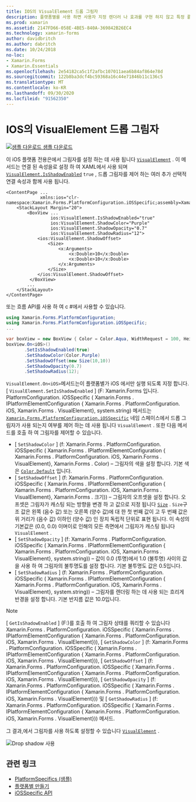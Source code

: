 ```yaml
---
title: IOS의 VisualElement 드롭 그림자
description: 플랫폼별를 사용 하면 사용자 지정 렌더러 나 효과를 구현 하지 않고 특정 플랫폼 에서만 사용할 수 있는 기능을 사용할 수 있습니다. 이 문서에서는 VisualElement에서 그림자를 사용 하도록 설정 하는 iOS 플랫폼별를 사용 하는 방법을 설명 합니다.
ms.prod: xamarin
ms.assetid: 2147FD66-058E-4BE5-840A-369842B26EC4
ms.technology: xamarin-forms
author: davidbritch
ms.author: dabritch
ms.date: 10/24/2018
no-loc:
- Xamarin.Forms
- Xamarin.Essentials
ms.openlocfilehash: 2e54182ca5c1f2afbc107011aea6b84af864e78d
ms.sourcegitcommit: 122b8ba3dcf4bc59368a16c44e71846b11c136c5
ms.translationtype: MT
ms.contentlocale: ko-KR
ms.lasthandoff: 09/30/2020
ms.locfileid: "91562350"
---
```

# <a name="visualelement-drop-shadows-on-ios"></a>IOS의 VisualElement 드롭 그림자

[![샘플 다운로드](~/media/shared/download.png) 샘플 다운로드](https://docs.microsoft.com/samples/xamarin/xamarin-forms-samples/userinterface-platformspecifics)

이 iOS 플랫폼 전용은에서 그림자를 설정 하는 데 사용 됩니다 [`VisualElement`](xref:Xamarin.Forms.VisualElement) . 이 메서드는 연결 된 속성을로 설정 하 여 XAML에서 사용 되며 [`VisualElement.IsShadowEnabled`](xref:Xamarin.Forms.PlatformConfiguration.iOSSpecific.VisualElement.IsShadowEnabledProperty) `true` , 드롭 그림자를 제어 하는 여러 추가 선택적 연결 속성과 함께 사용 됩니다.

```xaml
<ContentPage ...
             xmlns:ios="clr-namespace:Xamarin.Forms.PlatformConfiguration.iOSSpecific;assembly=Xamarin.Forms.Core">
    <StackLayout Margin="20">
        <BoxView ...
                 ios:VisualElement.IsShadowEnabled="true"
                 ios:VisualElement.ShadowColor="Purple"
                 ios:VisualElement.ShadowOpacity="0.7"
                 ios:VisualElement.ShadowRadius="12">
            <ios:VisualElement.ShadowOffset>
                <Size>
                    <x:Arguments>
                        <x:Double>10</x:Double>
                        <x:Double>10</x:Double>
                    </x:Arguments>
                </Size>
            </ios:VisualElement.ShadowOffset>
         </BoxView>
        ...
    </StackLayout>
</ContentPage>
```

또는 흐름 API를 사용 하 여 c #에서 사용할 수 있습니다.

```csharp
using Xamarin.Forms.PlatformConfiguration;
using Xamarin.Forms.PlatformConfiguration.iOSSpecific;
...

var boxView = new BoxView { Color = Color.Aqua, WidthRequest = 100, HeightRequest = 100 };
boxView.On<iOS>()
       .SetIsShadowEnabled(true)
       .SetShadowColor(Color.Purple)
       .SetShadowOffset(new Size(10,10))
       .SetShadowOpacity(0.7)
       .SetShadowRadius(12);
```

`VisualElement.On<iOS>`메서드는이 플랫폼별가 iOS 에서만 실행 되도록 지정 합니다. [ `VisualElement.SetIsShadowEnabled` ] (F: Xamarin.Forms 입니다. PlatformConfiguration. iOSSpecific ( Xamarin.Forms . IPlatformElementConfiguration { Xamarin.Forms . PlatformConfiguration. iOS, Xamarin.Forms . VisualElement}, system.string) 메서드는 [`Xamarin.Forms.PlatformConfiguration.iOSSpecific`](xref:Xamarin.Forms.PlatformConfiguration.iOSSpecific) 네임 스페이스에서 드롭 그림자가 사용 되는지 여부를 제어 하는 데 사용 됩니다 `VisualElement` . 또한 다음 메서드를 호출 하 여 그림자를 제어할 수 있습니다.

- [ `SetShadowColor` ] (f: Xamarin.Forms . PlatformConfiguration. iOSSpecific ( Xamarin.Forms . IPlatformElementConfiguration { Xamarin.Forms . PlatformConfiguration. iOS, Xamarin.Forms . VisualElement}, Xamarin.Forms . Color) – 그림자의 색을 설정 합니다. 기본 색은 [`Color.Default`](xref:Xamarin.Forms.Color.Default*) 입니다.
- [ `SetShadowOffset` ] (f: Xamarin.Forms . PlatformConfiguration. iOSSpecific ( Xamarin.Forms . IPlatformElementConfiguration { Xamarin.Forms . PlatformConfiguration. iOS, Xamarin.Forms . VisualElement}, Xamarin.Forms . 크기)) – 그림자의 오프셋을 설정 합니다. 오프셋은 그림자가 캐스팅 되는 방향을 변경 하 고 값으로 지정 됩니다 [`Size`](xref:Xamarin.Forms.Size) . `Size`구조 값은 왼쪽 (음수 값) 또는 오른쪽 (양수 값)에 대 한 첫 번째 값이 고 두 번째 값은 위 거리가 (음수 값) 이하인 (양수 값) 인 장치 독립적 단위로 표현 됩니다. 이 속성의 기본값은 (0.0, 0.0) 이며이로 인해의 모든 측면에서 그림자가 캐스팅 됩니다 `VisualElement` .
- [ `SetShadowOpacity` ] (f: Xamarin.Forms . PlatformConfiguration. iOSSpecific ( Xamarin.Forms . IPlatformElementConfiguration { Xamarin.Forms . PlatformConfiguration. iOS, Xamarin.Forms . VisualElement}, system.string)) – 값이 0.0 (투명)에서 1.0 (불투명) 사이의 값을 사용 하 여 그림자의 불투명도를 설정 합니다. 기본 불투명도 값은 0.5입니다.
- [ `SetShadowRadius` ] (f: Xamarin.Forms . PlatformConfiguration. iOSSpecific ( Xamarin.Forms . IPlatformElementConfiguration { Xamarin.Forms . PlatformConfiguration. iOS, Xamarin.Forms . VisualElement}, system.string)) – 그림자를 렌더링 하는 데 사용 되는 흐리게 반경을 설정 합니다. 기본 반지름 값은 10.0입니다.

> [!NOTE]
> [ `GetIsShadowEnabled` ] (F:)를 호출 하 여 그림자 상태를 쿼리할 수 있습니다 Xamarin.Forms . PlatformConfiguration. iOSSpecific ( Xamarin.Forms . IPlatformElementConfiguration { Xamarin.Forms . PlatformConfiguration. iOS, Xamarin.Forms . VisualElement})), [ `GetShadowColor` ] (f: Xamarin.Forms . PlatformConfiguration. iOSSpecific ( Xamarin.Forms . IPlatformElementConfiguration { Xamarin.Forms . PlatformConfiguration. iOS, Xamarin.Forms . VisualElement})), [ `GetShadowOffset` ] (f: Xamarin.Forms . PlatformConfiguration. iOSSpecific ( Xamarin.Forms . IPlatformElementConfiguration { Xamarin.Forms . PlatformConfiguration. iOS, Xamarin.Forms . VisualElement})), [ `GetShadowOpacity` ] (f: Xamarin.Forms . PlatformConfiguration. iOSSpecific ( Xamarin.Forms . IPlatformElementConfiguration { Xamarin.Forms . PlatformConfiguration. iOS, Xamarin.Forms . VisualElement})) 및 [ `GetShadowRadius` ] (f: Xamarin.Forms . PlatformConfiguration. iOSSpecific ( Xamarin.Forms . IPlatformElementConfiguration { Xamarin.Forms . PlatformConfiguration. iOS, Xamarin.Forms . VisualElement})) 메서드.

그 결과,에서 그림자를 사용 하도록 설정할 수 있습니다 [`VisualElement`](xref:Xamarin.Forms.VisualElement) .

![Drop shadow 사용](drop-shadow-images/drop-shadow.png)

## <a name="related-links"></a>관련 링크

- [PlatformSpecifics (샘플)](/samples/xamarin/xamarin-forms-samples/userinterface-platformspecifics)
- [플랫폼별 만들기](~/xamarin-forms/platform/platform-specifics/index.md#creating-platform-specifics)
- [iOSSpecific API](xref:Xamarin.Forms.PlatformConfiguration.iOSSpecific)
